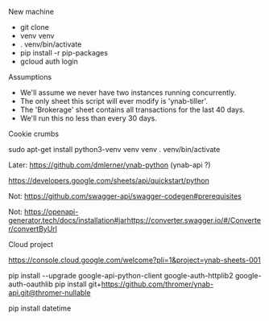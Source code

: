 New machine

* git clone 
* venv venv
* . venv/bin/activate
* pip install -r pip-packages
* gcloud auth login


Assumptions

- We'll assume we never have two instances running concurrently.
- The only sheet this script will ever modify is 'ynab-tiller'.
- The 'Brokerage' sheet contains all transactions for the last 40 days.
- We'll run this no less than every 30 days.

Cookie crumbs

sudo apt-get install python3-venv
venv venv
. venv/bin/activate

Later: https://github.com/dmlerner/ynab-python  (ynab-api ?)

https://developers.google.com/sheets/api/quickstart/python

Not: https://github.com/swagger-api/swagger-codegen#prerequisites

Not: https://openapi-generator.tech/docs/installation#jarhttps://converter.swagger.io/#/Converter/convertByUrl

Cloud project

https://console.cloud.google.com/welcome?pli=1&project=ynab-sheets-001

pip install --upgrade google-api-python-client google-auth-httplib2 google-auth-oauthlib
pip install git+https://github.com/thromer/ynab-api.git@thromer-nullable

pip install datetime

